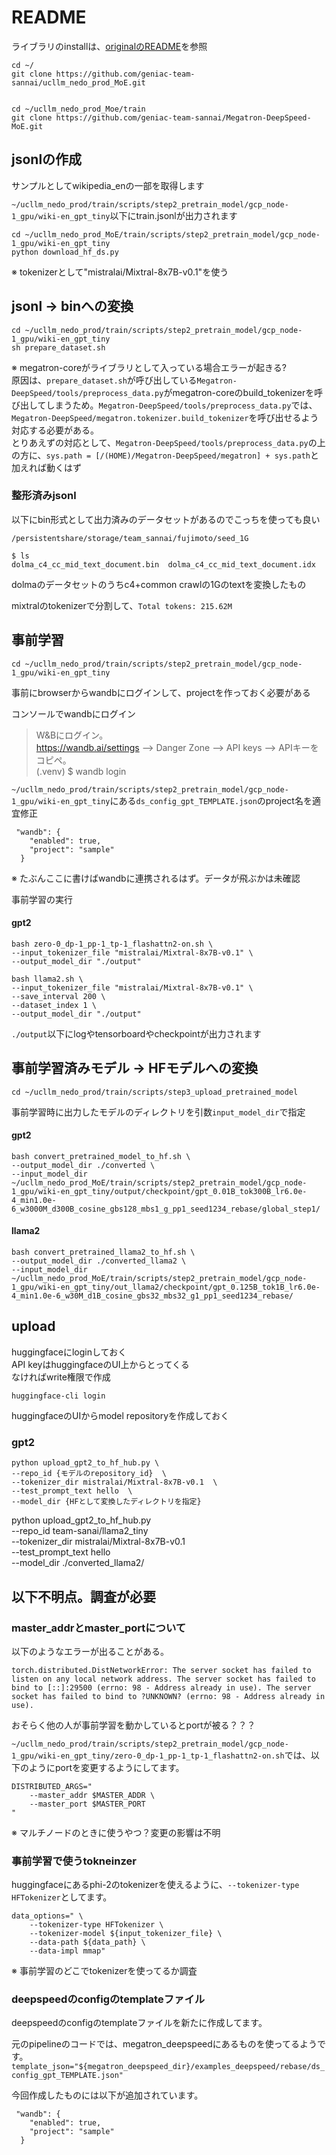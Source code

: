 # README
ライブラリのinstallは、[originalのREADME](./README.md)を参照

```
cd ~/
git clone https://github.com/geniac-team-sannai/ucllm_nedo_prod_MoE.git


cd ~/ucllm_nedo_prod_Moe/train
git clone https://github.com/geniac-team-sannai/Megatron-DeepSpeed-MoE.git
```

## jsonlの作成
サンプルとしてwikipedia_enの一部を取得します

`~/ucllm_nedo_prod/train/scripts/step2_pretrain_model/gcp_node-1_gpu/wiki-en_gpt_tiny`以下にtrain.jsonlが出力されます

```
cd ~/ucllm_nedo_prod_MoE/train/scripts/step2_pretrain_model/gcp_node-1_gpu/wiki-en_gpt_tiny
python download_hf_ds.py
```

※ tokenizerとして"mistralai/Mixtral-8x7B-v0.1"を使う

## jsonl -> binへの変換

```
cd ~/ucllm_nedo_prod/train/scripts/step2_pretrain_model/gcp_node-1_gpu/wiki-en_gpt_tiny
sh prepare_dataset.sh
```

※ megatron-coreがライブラリとして入っている場合エラーが起きる?  
原因は、`prepare_dataset.sh`が呼び出している`Megatron-DeepSpeed/tools/preprocess_data.py`がmegatron-coreのbuild_tokenizerを呼び出してしまうため。`Megatron-DeepSpeed/tools/preprocess_data.py`では、`Megatron-DeepSpeed/megatron.tokenizer.build_tokenizer`を呼び出せるよう対応する必要がある。  
とりあえずの対応として、`Megatron-DeepSpeed/tools/preprocess_data.py`の上の方に、`sys.path = [/(HOME)/Megatron-DeepSpeed/megatron] + sys.path`と加えれば動くはず  


### 整形済みjsonl
以下にbin形式として出力済みのデータセットがあるのでこっちを使っても良い

```
/persistentshare/storage/team_sannai/fujimoto/seed_1G

$ ls
dolma_c4_cc_mid_text_document.bin  dolma_c4_cc_mid_text_document.idx
```

dolmaのデータセットのうちc4+common crawlの1Gのtextを変換したもの

mixtralのtokenizerで分割して、`Total tokens: 215.62M`


## 事前学習
```
cd ~/ucllm_nedo_prod/train/scripts/step2_pretrain_model/gcp_node-1_gpu/wiki-en_gpt_tiny
```

事前にbrowserからwandbにログインして、projectを作っておく必要がある

コンソールでwandbにログイン

> W&Bにログイン。  
> https://wandb.ai/settings --> Danger Zone --> API keys --> APIキーをコピペ。  
> (.venv) $ wandb login  

`~/ucllm_nedo_prod/train/scripts/step2_pretrain_model/gcp_node-1_gpu/wiki-en_gpt_tiny`にある`ds_config_gpt_TEMPLATE.json`のproject名を適宜修正

```
 "wandb": {
    "enabled": true,
    "project": "sample"
  }
```

※ たぶんここに書けばwandbに連携されるはず。データが飛ぶかは未確認

事前学習の実行


#### gpt2
```
bash zero-0_dp-1_pp-1_tp-1_flashattn2-on.sh \
--input_tokenizer_file "mistralai/Mixtral-8x7B-v0.1" \
--output_model_dir "./output"
```

```
bash llama2.sh \
--input_tokenizer_file "mistralai/Mixtral-8x7B-v0.1" \
--save_interval 200 \
--dataset_index 1 \
--output_model_dir "./output"
```

`./output`以下にlogやtensorboardやcheckpointが出力されます


## 事前学習済みモデル -> HFモデルへの変換

```
cd ~/ucllm_nedo_prod/train/scripts/step3_upload_pretrained_model
```

事前学習時に出力したモデルのディレクトリを引数`input_model_dir`で指定

#### gpt2
```
bash convert_pretrained_model_to_hf.sh \
--output_model_dir ./converted \
--input_model_dir ~/ucllm_nedo_prod_MoE/train/scripts/step2_pretrain_model/gcp_node-1_gpu/wiki-en_gpt_tiny/output/checkpoint/gpt_0.01B_tok300B_lr6.0e-4_min1.0e-6_w3000M_d300B_cosine_gbs128_mbs1_g_pp1_seed1234_rebase/global_step1/
```

#### llama2
```
bash convert_pretrained_llama2_to_hf.sh \
--output_model_dir ./converted_llama2 \
--input_model_dir ~/ucllm_nedo_prod_MoE/train/scripts/step2_pretrain_model/gcp_node-1_gpu/wiki-en_gpt_tiny/out_llama2/checkpoint/gpt_0.125B_tok1B_lr6.0e-4_min1.0e-6_w30M_d1B_cosine_gbs32_mbs32_g1_pp1_seed1234_rebase/
```

## upload
huggingfaceにloginしておく  
API keyはhuggingfaceのUI上からとってくる  
なければwrite権限で作成  

```
huggingface-cli login
```

huggingfaceのUIからmodel repositoryを作成しておく  

### gpt2

```
python upload_gpt2_to_hf_hub.py \
--repo_id {モデルのrepository_id}  \
--tokenizer_dir mistralai/Mixtral-8x7B-v0.1  \
--test_prompt_text hello  \
--model_dir {HFとして変換したディレクトリを指定}
```


python upload_gpt2_to_hf_hub.py \
--repo_id team-sanai/llama2_tiny \
--tokenizer_dir mistralai/Mixtral-8x7B-v0.1 \
--test_prompt_text hello \
--model_dir ./converted_llama2/


## 以下不明点。調査が必要
### master_addrとmaster_portについて
以下のようなエラーが出ることがある。
```
torch.distributed.DistNetworkError: The server socket has failed to listen on any local network address. The server socket has failed to bind to [::]:29500 (errno: 98 - Address already in use). The server socket has failed to bind to ?UNKNOWN? (errno: 98 - Address already in use).
```

おそらく他の人が事前学習を動かしているとportが被る？？？

`~/ucllm_nedo_prod/train/scripts/step2_pretrain_model/gcp_node-1_gpu/wiki-en_gpt_tiny/zero-0_dp-1_pp-1_tp-1_flashattn2-on.sh`では、以下のようにportを変更するようにしてます。

```
DISTRIBUTED_ARGS="
    --master_addr $MASTER_ADDR \
    --master_port $MASTER_PORT
"
```

※ マルチノードのときに使うやつ？変更の影響は不明

### 事前学習で使うtokneinzer
huggingfaceにあるphi-2のtokenizerを使えるように、`--tokenizer-type HFTokenizer`としてます。

```
data_options=" \
    --tokenizer-type HFTokenizer \
    --tokenizer-model ${input_tokenizer_file} \
    --data-path ${data_path} \
    --data-impl mmap"
```

※ 事前学習のどこでtokenizerを使ってるか調査

### deepspeedのconfigのtemplateファイル
deepspeedのconfigのtemplateファイルを新たに作成してます。

元のpipelineのコードでは、megatron_deepspeedにあるものを使ってるようです。
`template_json="${megatron_deepspeed_dir}/examples_deepspeed/rebase/ds_config_gpt_TEMPLATE.json"`


今回作成したものには以下が追加されています。

```
 "wandb": {
    "enabled": true,
    "project": "sample"
  }
```


